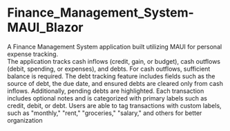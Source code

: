 # Finance_Management_System-MAUI_Blazor
A Finance Management System application built utilizing MAUI for personal expense tracking.  
The application tracks cash inflows (credit, gain, or budget), cash outflows (debit, spending, or expenses), and debts. 
For cash outflows, sufficient balance is required. 
The debt tracking feature includes fields such as the source of debt, the due date, and ensured debts are cleared only from cash inflows. 
Additionally, pending debts are highlighted. 
Each transaction includes optional notes and is categorized with primary labels such as credit, debit, or debt. 
Users are able to tag transactions with custom labels, such as "monthly," "rent," "groceries," "salary," and others for better organization